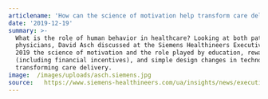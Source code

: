 ```yaml
---
articlename: 'How can the science of motivation help transform care delivery? '
date: '2019-12-19'
summary: >-
  What is the role of human behavior in healthcare? Looking at both patients and
  physicians, David Asch discussed at the Siemens Healthineers Executive Summit
  2019 the science of motivation and the role played by education, rewards
  (including financial incentives), and simple design changes in technology in
  transforming care delivery.
image:  /images/uploads/asch.siemens.jpg
source:   https://www.siemens-healthineers.com/ua/insights/news/executive-summit-asch.html
---
```


